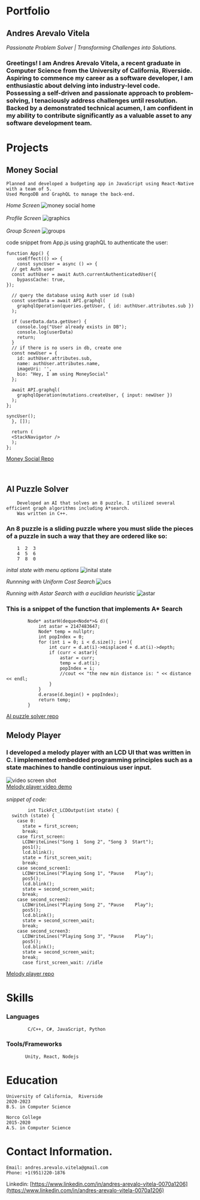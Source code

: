 # Portfolio
## Andres Arevalo Vitela
*Passionate Problem Solver | Transforming Challenges into Solutions.*
### Greetings! I am Andres Arevalo Vitela, a recent graduate in Computer Science from the University of California, Riverside. Aspiring to commence my career as a software developer, I am enthusiastic about delving into industry-level code. Possessing a self-driven and passionate approach to problem-solving, I tenaciously address challenges until resolution. Backed by a demonstrated technical acumen, I am confident in my ability to contribute significantly as a valuable asset to any software development team.
# Projects
## Money Social
    Planned and developed a budgeting app in JavaScript using React-Native with a team of 5.
    Used MongoDB and GraphQL to manage the back-end.
*Home Screen*
![money social home](https://github.com/aa2510759/My-Portfolio/assets/28612170/1813ec83-40ee-423e-bd1e-00c6e5b65da9)
<br/>
<br/>
*Profile Screen*
![graphics](https://github.com/aa2510759/My-Portfolio/assets/28612170/ad65e272-f17d-4def-a1cd-a60a697e4724)
<br/>
<br/>
*Group Screen*
![groups](https://github.com/aa2510759/My-Portfolio/assets/28612170/4bd60415-6191-4ea4-b75d-089d2575c27c)
<br/>

code snippet from App.js using graphQL to authenticate the user: 
    
    function App() {
        useEffect(() => {
        const syncUser = async () => {
      // get Auth user
      const authUser = await Auth.currentAuthenticatedUser({
        bypassCache: true,
    });

      // query the database using Auth user id (sub)
      const userData = await API.graphql(
        graphqlOperation(queries.getUser, { id: authUser.attributes.sub })
      );

      if (userData.data.getUser) {
        console.log("User already exists in DB");
        console.log(userData)
        return;
      }
      // if there is no users in db, create one
      const newUser = {
        id: authUser.attributes.sub,
        name: authUser.attributes.name,
        imageUri: '',
        bio: "Hey, I am using MoneySocial"
      };

      await API.graphql(
        graphqlOperation(mutations.createUser, { input: newUser })
      );
    };

    syncUser();
      }, []);

      return (
      <StackNavigator />
      );
    };

[Money Social Repo](https://github.com/lojason71/cs180-project/tree/main/moneysocial)

<br/>

## AI Puzzle Solver
        Developed an AI that solves an 8 puzzle. I utilized several efficient graph algorithms including A*search.
        Was written in C++. 
        
### An 8 puzzle is a sliding puzzle where you must slide the pieces of a puzzle in such a way that they are ordered like so:
        1  2  3
        4  5  6 
        7  8  0

*inital state with menu options*
![inital state](https://github.com/aa2510759/My-Portfolio/assets/28612170/d7ca0d44-6f30-4d11-8424-7e4fcb4820da)

*Runnning with Uniform Cost Search*
![ucs ](https://github.com/aa2510759/My-Portfolio/assets/28612170/9ab76cca-33bf-4ca9-ad3f-58ce83787925)


*Running with Astar Search with a euclidian heuristic*
![astar ](https://github.com/aa2510759/My-Portfolio/assets/28612170/a0cfee3f-aa01-49c1-b374-410d3368b3a2)



### This is a snippet of the function that implements A* Search

            Node* astarH(deque<Node*>& d){
            	int astar = 2147483647;
            	Node* temp = nullptr;
            	int popIndex = 0;
            	for (int i = 0; i < d.size(); i++){
            		int curr = d.at(i)->misplaced + d.at(i)->depth;
            		if (curr < astar){
            			astar = curr;
            			temp = d.at(i);
            			popIndex = i;
            			//cout << "the new min distance is: " << distance << endl;
            		}
            	}
            	d.erase(d.begin() + popIndex);
            	return temp;
            }
[AI puzzle solver repo](https://github.com/aa2510759/cs170/blob/main/main.cpp)

## Melody Player

### I developed a melody player with an LCD UI that was written in C. I implemented embedded programming principles such as a state machines to handle continuious user input.
![video screen shot](https://github.com/aa2510759/My-Portfolio/assets/28612170/5a1811f0-de63-41ec-a70e-eabdbe067025)
<br/>
[Melody player video demo](https://www.youtube.com/watch?v=A4fi2tVMfPc)
<br/>
<br/>
*snippet of code:*

            int TickFct_LCDOutput(int state) {
      switch (state) {
        case 0:
          state = first_screen;
          break;
        case first_screen:
          LCDWriteLines("Song 1  Song 2", "Song 3  Start");
          pos1();
          lcd.blink();
          state = first_screen_wait;
          break;
        case second_screen1:
          LCDWriteLines("Playing Song 1", "Pause    Play");
          pos5();
          lcd.blink();
          state = second_screen_wait;
          break;
        case second_screen2:
          LCDWriteLines("Playing Song 2", "Pause    Play");
          pos5();
          lcd.blink();
          state = second_screen_wait;
          break;
        case second_screen3:
          LCDWriteLines("Playing Song 3", "Pause    Play");
          pos5();
          lcd.blink();
          state = second_screen_wait;
          break;
          case first_screen_wait: //idle
[Melody player repo](https://github.com/aa2510759/embedded_systems)
<brk/>
# Skills

### Languages
            C/C++, C#, JavaScript, Python
### Tools/Frameworks
           Unity, React, Nodejs
           

# Education
    University of California,  Riverside 
    2020-2023 
    B.S. in Computer Science
<brk/>

    Norco College                                
    2015-2020    
    A.S. in Computer Science

# Contact Information.
    Email: andres.arevalo.vitela@gmail.com
    Phone: +1(951)220-1876
Linkedin: [https://www.linkedin.com/in/andres-arevalo-vitela-0070a1206](https://www.linkedin.com/in/andres-arevalo-vitela-0070a1206)


